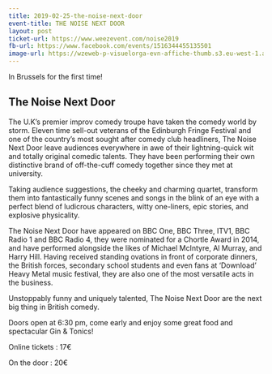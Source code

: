 ```yaml
---
title: 2019-02-25-the-noise-next-door
event-title: THE NOISE NEXT DOOR
layout: post
ticket-url: https://www.weezevent.com/noise2019
fb-url: https://www.facebook.com/events/1516344455135501
image-url: https://wzeweb-p-visuelorga-evn-affiche-thumb.s3.eu-west-1.amazonaws.com/affiche_408786.thumb53700.1546261229.jpg
---
```

In Brussels for the first time!
## The Noise Next Door

The U.K’s premier improv comedy troupe have taken the comedy world by storm.
Eleven time sell-out veterans of the Edinburgh Fringe Festival and one of the country’s most sought after comedy club headliners, The Noise Next Door leave audiences everywhere in awe of their lightning-quick wit and totally original comedic talents. They have been performing their own distinctive brand of off-the-cuff comedy together since they met at university.

Taking audience suggestions, the cheeky and charming quartet, transform them into fantastically funny scenes and songs in the blink of an eye with a perfect blend of ludicrous characters, witty one-liners, epic stories, and explosive physicality.

The Noise Next Door have appeared on BBC One, BBC Three, ITV1, BBC Radio 1 and BBC Radio 4, they were nominated for a Chortle Award in 2014, and have performed alongside the likes of Michael McIntyre, Al Murray, and Harry Hill. Having received standing ovations in front of corporate dinners, the British forces, secondary school students and even fans at ‘Download’ Heavy Metal music festival, they are also one of the most versatile acts in the business.

Unstoppably funny and uniquely talented, The Noise Next Door are the next big thing in British comedy.

Doors open at 6:30 pm, come early and enjoy some great food and spectacular Gin & Tonics!

Online tickets : 17€

On the door : 20€
